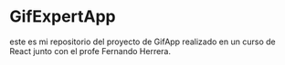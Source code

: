 # GifExpertApp

este es mi repositorio del proyecto de GifApp realizado en un curso de React junto con el profe Fernando Herrera.